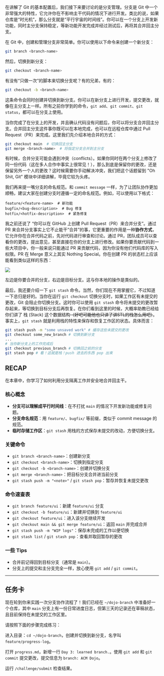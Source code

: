 在讲解了 Git 的基本配置后，我们接下来要讨论的是分支管理。分支是 Git 中一个非常强大的特性，它允许你在不影响主干代码的情况下进行开发。类比的说，如果仓库是“时光机”，那么分支就是“平行宇宙的时间线”。你可以在一个分支上开发新功能，同时主分支保持稳定，等新功能开发完成并经过测试后，再将其合并回主分支。

在 Git 中，创建和管理分支非常简单。你可以使用以下命令来创建一个新分支：

```bash
git branch <branch-name>
```

然后，切换到新分支：

```bash
git checkout <branch-name>
```

有没有“只做一次”的脚本来切换分支呢？有的兄弟，有的：

```bash
git checkout -b <branch-name>
```

这条命令会同时创建并切换到新分支。你可以在新分支上进行开发，提交更改，就像在主分支上一样。所有之前你学到的命令，`git add`、`git commit`、`git status`，都可以在分支上使用。

当你完成了在分支上的开发，并且确认代码没有问题后，你可以将分支合并回主分支。合并回主分支这件事你既可以在本地完成，也可以在远程仓库中通过 Pull Request（PR）来完成。这里我们先介绍本地合并的方式：

```bash
git checkout main  # 切换回主分支
git merge <branch-name>  # 将指定分支合并到主分支
```

有时候，合并分支可能会遇到冲突（conflicts）。如果你同时在两个分支上修改了同一份代码（这在多人合作中事实上很常见！），那么到底是保留你的更改，还是保留另外一个人的更改？这时候需要你手动解决冲突，我们把这个话题留到 "Oh Shit, Git" 模块中详细讲解，毕竟它较为头疼。

我们再来提一嘴分支的命名规范。和 `commit message` 一样，为了让团队协作更加顺畅，建议大家在创建分支时遵循一定的命名规范。例如，可以使用以下格式：

```
feature/<feature-name>  # 新功能
bugfix/<bug-description>  # Bug 修复
hotfix/<hotfix-description>  # 紧急修复
```

我之前还说了 “你可以在 GitHub 上创建 Pull Request（PR）来合并分支”。通过 PR 来合并分支事实上它不止能干“合并”的事，它更重要的作用是一种**协作方式**，它允许你在合并代码之前，先对代码进行审查和讨论。通过 PR，团队成员可以查看你的更改，提出意见，甚至直接在你的分支上进行修改。如果你要贡献代码到一些大项目中，你一般来说只能通过 PR 来贡献代码，因为你没有他们代码库的写入权限。PR 在 Merge 意义上其实 Nothing Special。你在创建 PR 的状态栏上应该能看到类似这样的东西：

![](https://cdn.nodeimage.com/i/mi15aop6o7LEGqVSBGKT9jaEDkayu9Nk.png)

左边是你要合并的分支，右边是目标分支。这与你本地的操作是类似的。

最后，我还要介绍一下 `git stash` 命令。当然，你们现在不用掌握它，不过知道一下总归是好的。当你在运行 `git checkout` 切换分支时，如果工作区有未提交的更改，Git 会阻止你切换分支。这时你可以使用 `git stash` 命令将未提交的更改暂存起来，等切换到目标分支后再恢复。在你们看到这里的时候，大概率助教已经给你们讲了 栈 (Stack) 这个数据结构~~（好吧可能他也只讲了讲STL的栈怎么用吧）~~。事实上，`git stash` 就是利用栈的特性来保存和恢复工作区的状态。具体而言：

```bash
git stash push -m "some unsaved work" # 缓存这些未提交的更改
git checkout some_new_branch # 切换到新分支
...
# 当你新分支上的工作完成后
git checkout previous_branch # 切换回之前的分支
git stash pop # 看！这就是栈！push 进去的东西 pop 出来
```

## RECAP

在本章中，你学习了如何利用分支隔离工作并安全地合并回主干。

### 核心概念

- **分支可以理解成平行时间线**：在不打扰 `main` 的情况下开发新功能或修复问题。
- **分支命名规范**：用 `feature/`、`bugfix/` 等前缀，类似于 commit message 的规范。
- **临时存储工作区**：`git stash` 用栈的方式保存未提交的改动，方便切换分支。

### 关键命令

- `git branch <branch-name>`：创建新分支
- `git checkout <branch-name>`：切换到指定分支
- `git checkout -b <branch-name>`：创建并切换分支
- `git merge <branch-name>`：把目标分支合并进当前分支
- `git stash push -m "<note>"` / `git stash pop`：暂存并恢复未提交更改

### 命令速查表

- `git branch feature/ui`：新建 `feature/ui` 分支
- `git checkout -b feature/ui`：新建并切换到 `feature/ui`
- `git checkout feature/ui`：进入该分支继续开发
- `git checkout main && git merge feature/ui`：返回 `main` 并完成合并
- `git stash push -m "WIP logs"`：保存未完成的工作以便切换
- `git stash list` / `git stash pop`：查看并取回暂存的更改

### 一些 Tips

- 合并前记得回到目标分支（通常是 `main`）。
- 分支上的提交和主分支完全一样，放心使用 `git add` / `git commit`。

---

## 任务卡

现在轮到你来实践一次分支协作流程了！我们已经在 `~/dojo-branch` 中准备好一个仓库，其中 `main` 分支上有一份日常进度日志，但第三天的记录还在草稿状态，且目前保持在未提交的工作区里。

请按照下面的步骤完成练习：

进入目录：`cd ~/dojo-branch`，创建并切换到新分支，名字叫 `feature/progress-log`。

打开 `progress.md`，新增一行 `Day 3: learned branch.`。使用 `git add` 和 `git commit` 提交更改，提交信息为 `branch: ACM Dojo`。

运行 `/challenge/submit` 检查结果。